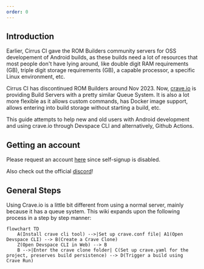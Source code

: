 ```yaml
---
order: 0
---
```


## Introduction

Earlier, Cirrus CI gave the ROM Builders community servers for OSS developement of Android builds, as these builds need a lot of resources that most people don't have lying around, like double digit RAM requirements (GB), triple digit storage requirements (GB), a capable processor, a specific Linux environment, etc.

Cirrus CI has discontinued ROM Builders around Nov 2023. Now, [crave.io](https://crave.io) is providing Build Servers with a pretty similar Queue System. It is also a lot more flexible as it allows custom commands, has Docker image support, allows entering into build storage without starting a build, etc.

This guide attempts to help new and old users with Android development and using crave.io through Devspace CLI and alternatively, Github Actions.

## Getting an account

 Please request an account [here](https://forms.gle/Jhvy9osvdmcS9B7fA) since self-signup is disabled.

Also check out the official [discord](https://discord.crave.io)!

## General Steps
Using Crave.io is a little bit different from using a normal server, mainly because it has a queue system. This wiki expands upon the following process in a step by step manner:
```mermaid
flowchart TD
    A(Install crave cli tool) -->|Set up crave.conf file| A1(Open Devspace CLI) --> B(Create a Crave Clone)
    Z(Open Devspace CLI in Web) --> B
    B -->|Enter the crave clone folder| C(Set up crave.yaml for the project, preserves build persistence) --> D(Trigger a build using Crave Run)
```
